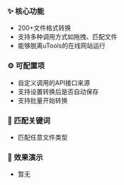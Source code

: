 ### :sparkles: 核心功能

* 200+文件格式转换
* 支持多种调用方式如拖拽、匹配文件
* 能够脱离uTools的在线网站运行

### :gear: 可配置项

* 自定义调用的API接口来源
* 支持设置转换后是否自动保存
* 支持批量开始转换

### :speech_balloon: 匹配关键词

* 匹配任意文件类型

### :camera_flash: 效果演示

* 暂无

<!-- ![](./image/sample.gif) -->
